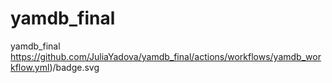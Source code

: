 # yamdb_final
yamdb_final
https://github.com/JuliaYadova/yamdb_final/actions/workflows/yamdb_workflow.yml)/badge.svg
